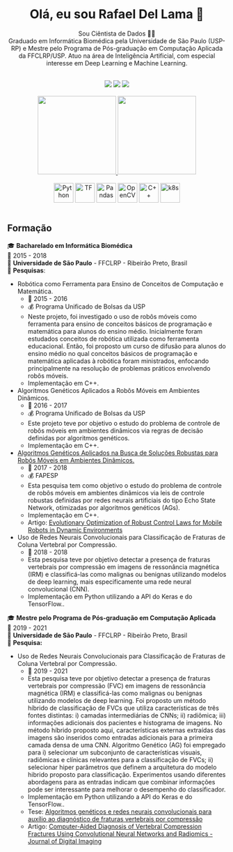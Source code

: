 <h1 align='center'>
Olá, eu sou Rafael Del Lama 👋
</h1>
<p align='center'>
  Sou Ciêntista de Dados 👨‍💻 <br>
  Graduado em Informática Biomédica pela Universidade de São Paulo (USP-RP) e Mestre pelo Programa de Pós-graduação em Computação Aplicada da FFCLRP/USP. Atuo na área de Inteligência Artificial, com especial interesse em Deep Learning e Machine Learning. <br> <br>
</p>
 
<div align='center'> 
  <a href = "mailto:rafaels.dellama@gmail.com"><img src="https://img.shields.io/badge/Gmail-D14836?style=for-the-badge&logo=gmail&logoColor=white" target="_blank"></a>
  <a href="https://www.linkedin.com/in/rafael-silva-del-lama-500ab974/" target="_blank"><img src="https://img.shields.io/badge/LinkedIn-0077B5?style=for-the-badge&logo=linkedin&logoColor=white" target="_blank"></a> 
  <a href="http://lattes.cnpq.br/8749272190752009" target="_blank"><img src="https://img.shields.io/badge/website-000000?style=for-the-badge&logo=About.me&logoColor=white" target="_blank"></a>  
</div>

 <br>

<div align="center">
  <a href="https://github.com/rafaelsdellama">
  <img height="180em" src="https://github-readme-stats.vercel.app/api?username=rafaelsdellama&show_icons=true&theme=dark&include_all_commits=true&count_private=true"/>
  <img height="180em" src="https://github-readme-stats.vercel.app/api/top-langs/?username=rafaelsdellama&layout=compact&langs_count=7&theme=dark"/>
  </a>
</div>
  
<div style="display: inline_block" align='center'><br>
  <img align="center" alt="Python" height="45" width="45" src="https://cdn.jsdelivr.net/gh/devicons/devicon/icons/python/python-original.svg"/>  
  <img align="center" alt="TF" height="45" width="45" src="https://cdn.jsdelivr.net/gh/devicons/devicon/icons/tensorflow/tensorflow-original.svg"/>
  <img align="center" alt="Pandas" height="45" width="45" src="https://cdn.jsdelivr.net/gh/devicons/devicon/icons/pandas/pandas-original-wordmark.svg"/>
  <img align="center" alt="OpenCV" height="45" width="45" src="https://cdn.jsdelivr.net/gh/devicons/devicon/icons/opencv/opencv-original-wordmark.svg"/>

  <img align="center" alt="C++" height="45" width="45"  src="https://cdn.jsdelivr.net/gh/devicons/devicon/icons/cplusplus/cplusplus-original.svg" />
  <!--   <img align="center" alt="Jupyter" height="45" width="45" src="https://cdn.jsdelivr.net/gh/devicons/devicon/icons/jupyter/jupyter-original-wordmark.svg"/> -->
<!--   <img align="center" alt="Pytest" height="45" width="45" src="https://cdn.jsdelivr.net/gh/devicons/devicon/icons/pytest/pytest-original-wordmark.svg"/> -->
  
<!--   <img align="center" alt="Postgres" height="45" width="45" src="https://cdn.jsdelivr.net/gh/devicons/devicon/icons/postgresql/postgresql-original-wordmark.svg"/> -->
  
<!--   <img align="center" alt="Django" height="50" width="45" src="https://cdn.jsdelivr.net/gh/devicons/devicon/icons/django/django-plain-wordmark.svg"/> -->
<!--   <img align="center" alt="Flask" height="45" width="45" src="https://cdn.jsdelivr.net/gh/devicons/devicon/icons/flask/flask-original-wordmark.svg"/> -->
<!--   <img align="center" alt="Docker" height="45" width="45" src="https://cdn.jsdelivr.net/gh/devicons/devicon/icons/docker/docker-original.svg"/> -->
  <img align="center" alt="k8s" height="45" width="45" src="https://cdn.jsdelivr.net/gh/devicons/devicon/icons/kubernetes/kubernetes-plain.svg"/>
<!--   <img align="center" alt="GitHub" height="45" width="45" src="https://cdn.jsdelivr.net/gh/devicons/devicon/icons/github/github-original.svg"/> -->
  
</div>

 <br> 

## Formação

🎓 **Bacharelado em Informática Biomédica**\
📆 2015 - 2018\
📍 **Universidade de São Paulo** - FFCLRP - Ribeirão Preto, Brasil\
 📖 **Pesquisas**:
  - Robótica como Ferramenta para Ensino de Conceitos de Computação e Matemática.
    - 📆 2015 - 2016
    - 💰 Programa Unificado de Bolsas da USP
    - Neste projeto, foi investigado o uso de robôs móveis como ferramenta para ensino de conceitos básicos de programação e matemática para alunos do ensino médio. Inicialmente foram estudados conceitos de robótica utilizada como ferramenta educacional. Então, foi proposto um curso de difusão para alunos do ensino médio no qual conceitos básicos de programação e matemática aplicadas à robótica foram ministrados, enfocando principalmente na resolução de problemas práticos envolvendo robôs móveis.
    - Implementação em C++.
  - Algoritmos Genéticos Aplicados a Robôs Móveis em Ambientes Dinâmicos.
    - 📆 2016 - 2017
    - 💰 Programa Unificado de Bolsas da USP
    - Este projeto teve por objetivo o estudo do problema de controle de robôs móveis em ambientes dinâmicos via regras de decisão definidas por algoritmos genéticos.
    - Implementação em C++.
  - [Algoritmos Genéticos Aplicados na Busca de Soluções Robustas para Robôs Móveis em Ambientes Dinâmicos.](https://bv.fapesp.br/pt/bolsas/172664/algoritmos-geneticos-aplicados-na-busca-de-solucoes-robustas-para-robos-moveis-em-ambientes-dinamico/)
    - 📆 2017 - 2018
    - 💰 FAPESP
    - Esta pesquisa tem como objetivo o estudo do problema de controle de robôs móveis em ambientes dinâmicos via leis de controle robustas definidas por redes neurais artificiais do tipo Echo State Network, otimizadas por algoritmos genéticos (AGs).
    - Implementação em C++.
    - Artigo: [Evolutionary Optimization of Robust Control Laws for Mobile Robots in Dynamic Environments](https://sol.sbc.org.br/index.php/eniac/article/view/4439) 
  - Uso de Redes Neurais Convolucionais para Classificação de Fraturas de Coluna Vertebral por Compressão.
    - 📆 2018 - 2018
    - Esta pesquisa teve por objetivo detectar a presença de fraturas vertebrais por compressão em imagens de ressonância magnética (IRM) e classificá-las como malignas ou benignas utilizando modelos de deep learning, mais especificamente uma rede neural convolucional (CNN).
    - Implementação em Python utilizando a API do Keras e do TensorFlow..


🎓 **Mestre pelo Programa de Pós-graduação em Computação Aplicada**\
📆 2019 - 2021\
📍 **Universidade de São Paulo** - FFCLRP - Ribeirão Preto, Brasil\
📖 **Pesquisa:**
  - Uso de Redes Neurais Convolucionais para Classificação de Fraturas de Coluna Vertebral por Compressão.
    - 📆 2019 - 2021
    - Esta pesquisa teve por objetivo detectar a presença de fraturas vertebrais por compressão (FVC) em imagens de ressonância magnética (IRM) e classificá-las como malignas ou benignas utilizando modelos de deep learning. Foi proposto um método híbrido de classificação de FVCs que utiliza características de três fontes distintas: i) camadas intermediárias de CNNs; ii) radiômica; iii) informações adicionais dos pacientes e histograma de imagens. No método híbrido proposto aqui, características externas extraídas das imagens são inseridos como entradas adicionais para a primeira camada densa de uma CNN. Algoritmo Genético (AG) foi empregado para i) selecionar um subconjunto de características visuais, radiômicas e clínicas relevantes para a classificação de FVCs; ii) selecionar hiper parâmetros que definem a arquitetura do modelo hibrido proposto para classificação. 
Experimentos usando diferentes abordagens para as entradas indicam que combinar informações pode ser interessante para melhorar o desempenho do classificador.
    - Implementação em Python utilizando a API do Keras e do TensorFlow..
    - Tese: [Algoritmos genéticos e redes neurais convolucionais para auxílio ao diagnóstico de fraturas vertebrais por compressão](https://www.teses.usp.br/teses/disponiveis/59/59143/tde-07122020-220625/pt-br.php)
    - Artigo: [Computer-Aided Diagnosis of Vertebral Compression Fractures Using Convolutional Neural Networks and Radiomics - Journal of Digital Imaging](https://link.springer.com/article/10.1007/s10278-022-00586-y)

<!--
**rafaelsdellama/rafaelsdellama** is a ✨ _special_ ✨ repository because its `README.md` (this file) appears on your GitHub profile.

Here are some ideas to get you started:

- 🔭 I’m currently working on ...
- 🌱 I’m currently learning ...
- 👯 I’m looking to collaborate on ...
- 🤔 I’m looking for help with ...
- 💬 Ask me about ...
- 📫 How to reach me: ...
- 😄 Pronouns: ...
- ⚡ Fun fact: ...

https://devicon.dev/
-->
